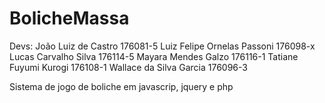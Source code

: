 # BolicheMassa

Devs:
João Luiz de Castro 				176081-5
Luiz Felipe Ornelas Passoni 		176098-x
Lucas Carvalho Silva                176114-5
Mayara Mendes Galzo 				176116-1
Tatiane Fuyumi Kurogi				176108-1
Wallace da Silva Garcia 			176096-3


Sistema de jogo de boliche em javascrip, jquery e php